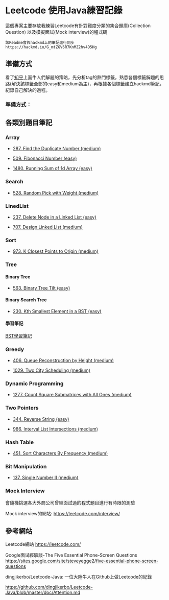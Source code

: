 # Leetcode 使用Java練習記錄

這個專案主要存放我練習Leetcode有針對難度分類的集合題庫(Collection Question)
以及模擬面試(Mock interview)的程式碼

```
該Readme會與hackmd上的筆記進行同步
https://hackmd.io/G_mtZGV6R7KnMZ2hv4D5Hg
```

## 準備方式

看了[知乎](https://www.zhihu.com/question/26580300)上面牛人們解題的策略，先分析tag的熱門標籤，熟悉各個標籤解題的思路(解決該標籤全部的easy和medium為主)，再根據各個標籤建立hackmd筆記，紀錄自己解決的過程。

### 準備方式：

## 各類別題目筆記

### Array

* [287. Find the Duplicate Number (medium)](https://hackmd.io/OwxRrjjmTt2hNmA1lx-IEg)

* [509. Fibonacci Number (easy)](https://leetcode.com/problems/fibonacci-number/)

* [1480. Running Sum of 1d Array (easy)](https://hackmd.io/XWG_PxnrQOy_WJUf5MJ0eQ)

### Search

* [528. Random Pick with Weight (medium)](https://hackmd.io/r-7tWxAATWGHJlXPfsJ02Q)

### LinedList

* [237. Delete Node in a Linked List (easy)](https://hackmd.io/-aoHxnY-S7mdNJDj81M23g)

* [707. Design Linked List (medium)](https://hackmd.io/UMlzTY1HRlGye5hTphdadw)
### Sort

* [973. K Closest Points to Origin (medium)](https://hackmd.io/pCRjB12MSXOsGpHilfV8-g)

### Tree

#### Binary Tree

* [563. Binary Tree Tilt (easy)](https://hackmd.io/1ax2tp9pTR2SSABl95CISg)

#### Binary Search Tree

* [230. Kth Smallest Element in a BST (easy)](https://hackmd.io/981zGlR5SV-hlPP7ibxj2A)

#### 學習筆記

[BST學習筆記](https://hackmd.io/zkKJ5BnGTbOf4ZNKgdHvXQ)

### Greedy

* [406. Queue Reconstruction by Height (medium)](https://hackmd.io/U8p50UAMQ7ijIld1k4AzBw)

* [1029. Two City Scheduling (medium)](https://hackmd.io/7cDVe12sSgOWkJLvSTJlww)

### Dynamic Programming

* [1277. Count Square Submatrices with All Ones (medium)
](https://hackmd.io/VEwIG0mwRBu8eEnt-Y-mnw)

### Two Pointers

* [344. Reverse String (easy)](https://hackmd.io/r-7tWxAATWGHJlXPfsJ02Q)

* [986. Interval List Intersections (medium)](https://hackmd.io/9IUtLR9JRyWkCODK8UGY2g)

### Hash Table

* [451. Sort Characters By Frequency (medium)](https://hackmd.io/orIIXEBrSuuzfk0w-vfo6w)

### Bit Manipulation

* [137. Single Number II (medium)](https://leetcode.com/problems/single-number-ii/)

### Mock Interview

會隨機挑選各大外商公司曾經面試過的程式題目進行有時限的測驗

Mock interview的網站:
https://leetcode.com/interview/

## 參考網站

Leetcode網站
https://leetcode.com/

Google面试經驗談-The Five Essential Phone-Screen Questions
https://sites.google.com/site/steveyegge2/five-essential-phone-screen-questions

dingjikerbo/Leetcode-Java: 一位大陸牛人在Github上做Leetcode的紀錄

https://github.com/dingjikerbo/Leetcode-Java/blob/master/doc/Attention.md
